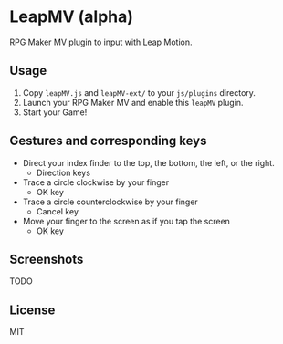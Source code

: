 # LeapMV (alpha)
RPG Maker MV plugin to input with Leap Motion.

## Usage
1. Copy `leapMV.js` and `leapMV-ext/` to your `js/plugins` directory.
1. Launch your RPG Maker MV and enable this `leapMV` plugin.
1. Start your Game!

## Gestures and corresponding keys
- Direct your index finder to the top, the bottom, the left, or the right.
  - Direction keys
- Trace a circle clockwise by your finger
  - OK key
- Trace a circle counterclockwise by your finger
  - Cancel key
- Move your finger to the screen as if you tap the screen
  - OK key

## Screenshots

TODO

## License
MIT
